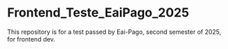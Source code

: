 # Frontend_Teste_EaiPago_2025
This repository is for a test passed by Eai-Pago, second semester of 2025, for frontend dev.
